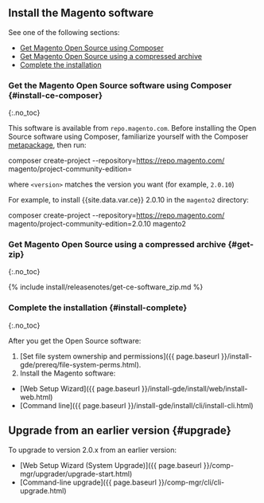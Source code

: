 
## Install the Magento software

See one of the following sections:

* [Get Magento Open Source using Composer](#install-ce-composer)
* [Get Magento Open Source using a compressed archive](#get-zip)
* [Complete the installation](#install-complete)

### Get the Magento Open Source software using Composer {#install-ce-composer}
{:.no_toc}

This software is available from `repo.magento.com`. Before installing the Open Source software using Composer, familiarize yourself with the Composer [metapackage]({{page.baseurl}}/install-gde/prereq/integrator_install.html), then run:

 composer create-project --repository=https://repo.magento.com/ magento/project-community-edition=<version> <installation directory name>

where `<version>` matches the version you want (for example, `2.0.10`)

For example, to install {{site.data.var.ce}} 2.0.10 in the `magento2` directory:

 composer create-project --repository=https://repo.magento.com/ magento/project-community-edition=2.0.10 magento2

### Get Magento Open Source using a compressed archive {#get-zip}
{:.no_toc}

{% include install/releasenotes/get-ce-software_zip.md %}

### Complete the installation {#install-complete}
{:.no_toc}

After you get the Open Source software:

1. [Set file system ownership and permissions]({{ page.baseurl }}/install-gde/prereq/file-system-perms.html).
2. Install the Magento software:

 * [Web Setup Wizard]({{ page.baseurl }}/install-gde/install/web/install-web.html)
 * [Command line]({{ page.baseurl }}/install-gde/install/cli/install-cli.html)

## Upgrade from an earlier version {#upgrade}

To upgrade to version 2.0.x from an earlier version:

* [Web Setup Wizard (System Upgrade)]({{ page.baseurl }}/comp-mgr/upgrader/upgrade-start.html)
* [Command-line upgrade]({{ page.baseurl }}/comp-mgr/cli/cli-upgrade.html)
